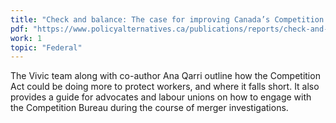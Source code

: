 ```yaml
---
title: "Check and balance: The case for improving Canada’s Competition Act to protect workers"
pdf: "https://www.policyalternatives.ca/publications/reports/check-and-balance"
work: 1
topic: "Federal"
---
```

The Vivic team along with co-author Ana Qarri outline how the Competition Act could be doing more to protect workers, and where it falls short. It also provides a guide for advocates and labour unions on how to engage with the Competition Bureau during the course of merger investigations.

